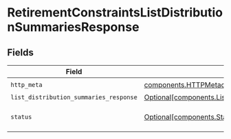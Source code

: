 # RetirementConstraintsListDistributionSummariesResponse


## Fields

| Field                                                                                                                  | Type                                                                                                                   | Required                                                                                                               | Description                                                                                                            |
| ---------------------------------------------------------------------------------------------------------------------- | ---------------------------------------------------------------------------------------------------------------------- | ---------------------------------------------------------------------------------------------------------------------- | ---------------------------------------------------------------------------------------------------------------------- |
| `http_meta`                                                                                                            | [components.HTTPMetadata](../../models/components/httpmetadata.md)                                                     | :heavy_check_mark:                                                                                                     | N/A                                                                                                                    |
| `list_distribution_summaries_response`                                                                                 | [Optional[components.ListDistributionSummariesResponse]](../../models/components/listdistributionsummariesresponse.md) | :heavy_minus_sign:                                                                                                     | OK                                                                                                                     |
| `status`                                                                                                               | [Optional[components.Status]](../../models/components/status.md)                                                       | :heavy_minus_sign:                                                                                                     | INVALID_ARGUMENT: The request has an invalid argument.                                                                 |